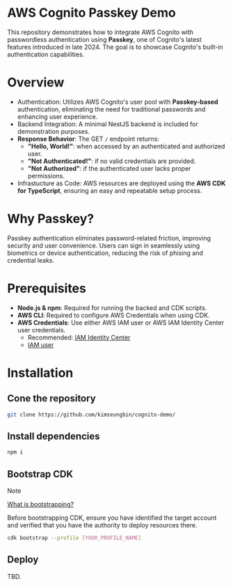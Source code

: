 # AWS Cognito Passkey Demo

This repository demonstrates how to integrate AWS Cognito with passwordless authentication using **Passkey**, one of Cognito's latest features introduced in late 2024.
The goal is to showcase Cognito's built-in authentication capabilities.

# Overview

- Authentication: Utilizes AWS Cognito's user pool with **Passkey-based** authentication, eliminating the need for traditional passwords and enhancing user experience.
- Backend Integration: A minimal NestJS backend is included for demonstration purposes.
- **Response Behavior**: The GET `/` endpoint returns:
  - **"Hello, World!"**: when accessed by an authenticated and authorized user.
  - **"Not Authenticated!"**: if no valid credentials are provided.
  - **"Not Authorized"**: if the authenticated user lacks proper permissions.
- Infrastucture as Code: AWS resources are deployed using the **AWS CDK for TypeScript**, ensuring an easy and repeatable setup process.

# Why Passkey?

Passkey authentication eliminates password-related friction, improving security and user convenience.
Users can sign in seamlessly using biometrics or device authentication, reducing the risk of phising and credential leaks.

# Prerequisites

- **Node.js & npm**: Required for running the backed and CDK scripts.
- **AWS CLI**: Required to configure AWS Credentials when using CDK.
- **AWS Credentials**: Use either AWS IAM user or AWS IAM Identity Center user credentials.
  - Recommended: [IAM Identity Center](https://docs.aws.amazon.com/cli/latest/userguide/cli-configure-sso.html)
  - [IAM user](https://docs.aws.amazon.com/cli/latest/userguide/cli-configure-files.html#cli-configure-files-methods)

# Installation

## Cone the repository

```bash
git clone https://github.com/kimseungbin/cognito-demo/
```

## Install dependencies

```bash
npm i
```

## Bootstrap CDK

> [!NOTE]
> [What is bootstrapping?](https://docs.aws.amazon.com/cdk/v2/guide/bootstrapping.html#bootstrapping-what)

Before bootstrapping CDK,
ensure you have identified the target account and verified that you have the authority to deploy resources there.

```bash
cdk bootstrap --profile [YOUR_PROFILE_NAME]
```

## Deploy

TBD.